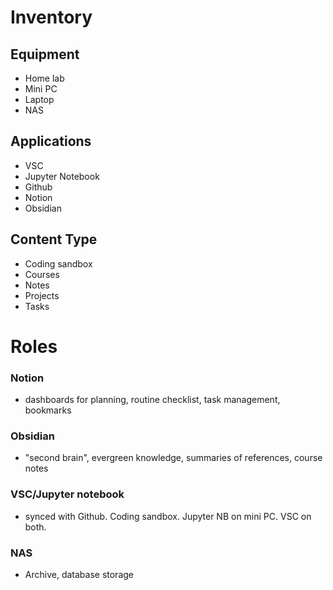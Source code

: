 # Inventory

## Equipment

- Home lab
- Mini PC
- Laptop
- NAS

## Applications

- VSC
- Jupyter Notebook
- Github
- Notion
- Obsidian

## Content Type

- Coding sandbox
- Courses
- Notes
- Projects
- Tasks

# Roles

### Notion

- dashboards for planning, routine checklist, task management, bookmarks

### Obsidian

- "second brain", evergreen knowledge, summaries of references, course notes

### VSC/Jupyter notebook

- synced with Github. Coding sandbox. Jupyter NB on mini PC. VSC on both.

### NAS

- Archive, database storage
